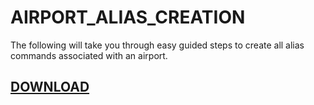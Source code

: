# AIRPORT_ALIAS_CREATION

The following will take you through easy guided steps to create all alias commands associated with an airport.

## [DOWNLOAD](https://github.com/KSanders7070/AIRPORT_ALIAS_CREATION/releases/latest/AIRPORT_ALIAS_CREATION.bat)
